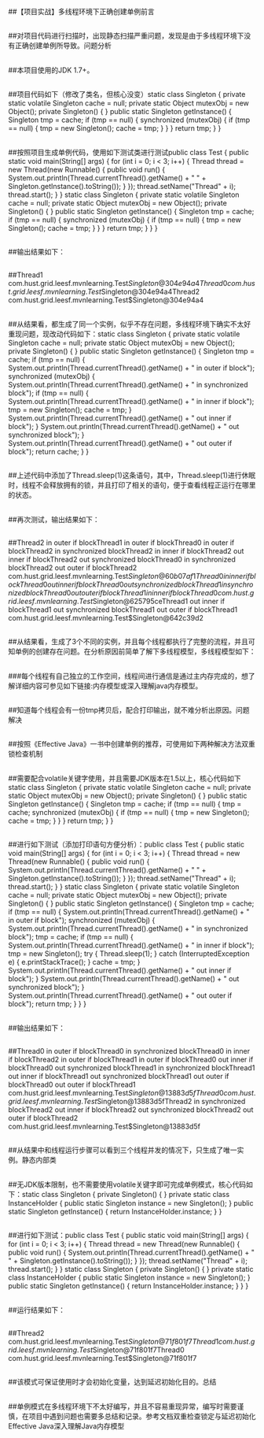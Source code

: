 ##【项目实战】多线程环境下正确创建单例前言

##
##对项目代码进行扫描时，出现静态扫描严重问题，发现是由于多线程环境下没有正确创建单例所导致。问题分析

##
##本项目使用的JDK 1.7+。

##
##项目代码如下（修改了类名，但核心没变）static class Singleton {    private static volatile Singleton cache = null;    private static Object mutexObj = new Object();            private Singleton() {            	}            public static Singleton getInstance() {        Singleton tmp = cache;        if (tmp == null) {            synchronized (mutexObj) {                if (tmp == null) {                                          tmp = new Singleton();                    cache = tmp;                  	}                             	}        	}        return tmp;    	}	}

##
##按照项目生成单例代码，使用如下测试类进行测试public class Test {    public static void main(String[] args) {            for (int i = 0; i < 3; i++) {            Thread thread = new Thread(new Runnable() {                public void run() {                    System.out.println(Thread.currentThread().getName() + " " + Singleton.getInstance().toString());                	}                            	});            thread.setName("Thread" + i);            thread.start();        	}            	}    static class Singleton {        private static volatile Singleton cache = null;        private static Object mutexObj = new Object();                private Singleton() {                	}                public static Singleton getInstance() {            Singleton tmp = cache;            if (tmp == null) {                synchronized (mutexObj) {                    if (tmp == null) {                                              tmp = new Singleton();                        cache = tmp;                      	}                                 	}            	}            return tmp;        	}    	}	}

##
##输出结果如下：

##
##Thread1 com.hust.grid.leesf.mvnlearning.Test$Singleton@304e94a4Thread0 com.hust.grid.leesf.mvnlearning.Test$Singleton@304e94a4Thread2 com.hust.grid.leesf.mvnlearning.Test$Singleton@304e94a4

##
##从结果看，都生成了同一个实例，似乎不存在问题，多线程环境下确实不太好重现问题，现改动代码如下：static class Singleton {    private static volatile Singleton cache = null;    private static Object mutexObj = new Object();            private Singleton() {            	}            public static Singleton getInstance() {        Singleton tmp = cache;        if (tmp == null) {            System.out.println(Thread.currentThread().getName() + " in outer if block");            synchronized (mutexObj) {                System.out.println(Thread.currentThread().getName() + " in synchronized block");                if (tmp == null) {                       System.out.println(Thread.currentThread().getName() + " in inner if block");                    tmp = new Singleton();                    cache = tmp;                  	}                   System.out.println(Thread.currentThread().getName() + " out inner if block");            	}            System.out.println(Thread.currentThread().getName() + " out synchronized block");        	}        System.out.println(Thread.currentThread().getName() + " out outer if block");        return cache;    	}	}

##
##上述代码中添加了Thread.sleep(1)这条语句，其中，Thread.sleep(1)进行休眠时，线程不会释放拥有的锁，并且打印了相关的语句，便于查看线程正运行在哪里的状态。

##
##再次测试，输出结果如下：

##
##Thread2 in outer if blockThread1 in outer if blockThread0 in outer if blockThread2 in synchronized blockThread2 in inner if blockThread2 out inner if blockThread2 out synchronized blockThread0 in synchronized blockThread2 out outer if blockThread2 com.hust.grid.leesf.mvnlearning.Test$Singleton@60b07af1Thread0 in inner if blockThread0 out inner if blockThread0 out synchronized blockThread1 in synchronized blockThread0 out outer if blockThread1 in inner if blockThread0 com.hust.grid.leesf.mvnlearning.Test$Singleton@625795ceThread1 out inner if blockThread1 out synchronized blockThread1 out outer if blockThread1 com.hust.grid.leesf.mvnlearning.Test$Singleton@642c39d2

##
##从结果看，生成了3个不同的实例，并且每个线程都执行了完整的流程，并且可知单例的创建存在问题。在分析原因前简单了解下多线程模型，多线程模型如下：

###

##
###每个线程有自己独立的工作空间，线程间进行通信是通过主内存完成的，想了解详细内容可参见如下链接:内存模型或深入理解java内存模型。

##
##知道每个线程会有一份tmp拷贝后，配合打印输出，就不难分析出原因。问题解决

##
##按照《Effective Java》一书中创建单例的推荐，可使用如下两种解决方法双重锁检查机制

##
##需要配合volatile关键字使用，并且需要JDK版本在1.5以上，核心代码如下static class Singleton {    private static volatile Singleton cache = null;    private static Object mutexObj = new Object();            private Singleton() {            	}            public static Singleton getInstance() {        Singleton tmp = cache;        if (tmp == null) {            tmp = cache;            synchronized (mutexObj) {                if (tmp == null) {                                          tmp = new Singleton();                    cache = tmp;                  	}                             	}        	}        return tmp;    	}	}

##
##进行如下测试（添加打印语句方便分析）：public class Test {    public static void main(String[] args) {            for (int i = 0; i < 3; i++) {            Thread thread = new Thread(new Runnable() {                public void run() {                    System.out.println(Thread.currentThread().getName() + " " + Singleton.getInstance().toString());                	}                            	});            thread.setName("Thread" + i);            thread.start();        	}            	}        static class Singleton {        private static volatile Singleton cache = null;        private static Object mutexObj = new Object();                private Singleton() {                	}                public static Singleton getInstance() {            Singleton tmp = cache;            if (tmp == null) {                System.out.println(Thread.currentThread().getName() + " in outer if block");                synchronized (mutexObj) {                    System.out.println(Thread.currentThread().getName() + " in synchronized block");                    tmp = cache;                    if (tmp == null) {                           System.out.println(Thread.currentThread().getName() + " in inner if block");                        tmp = new Singleton();                        try {                            Thread.sleep(1);                        	} catch (InterruptedException e) {                            e.printStackTrace();                        	}                        cache = tmp;                      	}                       System.out.println(Thread.currentThread().getName() + " out inner if block");                	}                System.out.println(Thread.currentThread().getName() + " out synchronized block");            	}            System.out.println(Thread.currentThread().getName() + " out outer if block");            return tmp;        	}    	}	}

##
##输出结果如下：

##
##Thread0 in outer if blockThread0 in synchronized blockThread0 in inner if blockThread2 in outer if blockThread1 in outer if blockThread0 out inner if blockThread0 out synchronized blockThread1 in synchronized blockThread1 out inner if blockThread1 out synchronized blockThread1 out outer if blockThread0 out outer if blockThread1 com.hust.grid.leesf.mvnlearning.Test$Singleton@13883d5fThread0 com.hust.grid.leesf.mvnlearning.Test$Singleton@13883d5fThread2 in synchronized blockThread2 out inner if blockThread2 out synchronized blockThread2 out outer if blockThread2 com.hust.grid.leesf.mvnlearning.Test$Singleton@13883d5f

##
##从结果中和线程运行步骤可以看到三个线程并发的情况下，只生成了唯一实例。静态内部类

##
##无JDK版本限制，也不需要使用volatile关键字即可完成单例模式，核心代码如下：static class Singleton {    private Singleton() {            	}            private static class InstanceHolder {        public static Singleton instance = new Singleton();    	}        public static Singleton getInstance() {        return InstanceHolder.instance;      	}	}

##
##进行如下测试：public class Test {    public static void main(String[] args) {            for (int i = 0; i < 3; i++) {            Thread thread = new Thread(new Runnable() {                public void run() {                    System.out.println(Thread.currentThread().getName() + " " + Singleton.getInstance().toString());                	}                            	});            thread.setName("Thread" + i);            thread.start();        	}            	}        static class Singleton {                private Singleton() {                	}                private static class InstanceHolder {            public static Singleton instance = new Singleton();        	}        public static Singleton getInstance() {            return InstanceHolder.instance;          	}    	}	}

##
##运行结果如下：

##
##Thread2 com.hust.grid.leesf.mvnlearning.Test$Singleton@71f801f7Thread1 com.hust.grid.leesf.mvnlearning.Test$Singleton@71f801f7Thread0 com.hust.grid.leesf.mvnlearning.Test$Singleton@71f801f7

##
##该模式可保证使用时才会初始化变量，达到延迟初始化目的。总结

##
##单例模式在多线程环境下不太好编写，并且不容易重现异常，编写时需要谨慎，在项目中遇到问题也需要多总结和记录。参考文档双重检查锁定与延迟初始化Effective Java深入理解Java内存模型